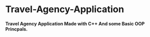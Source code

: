 # Travel-Agency-Application
#### Travel Agency Application Made with C++ And some Basic OOP Princpals.

